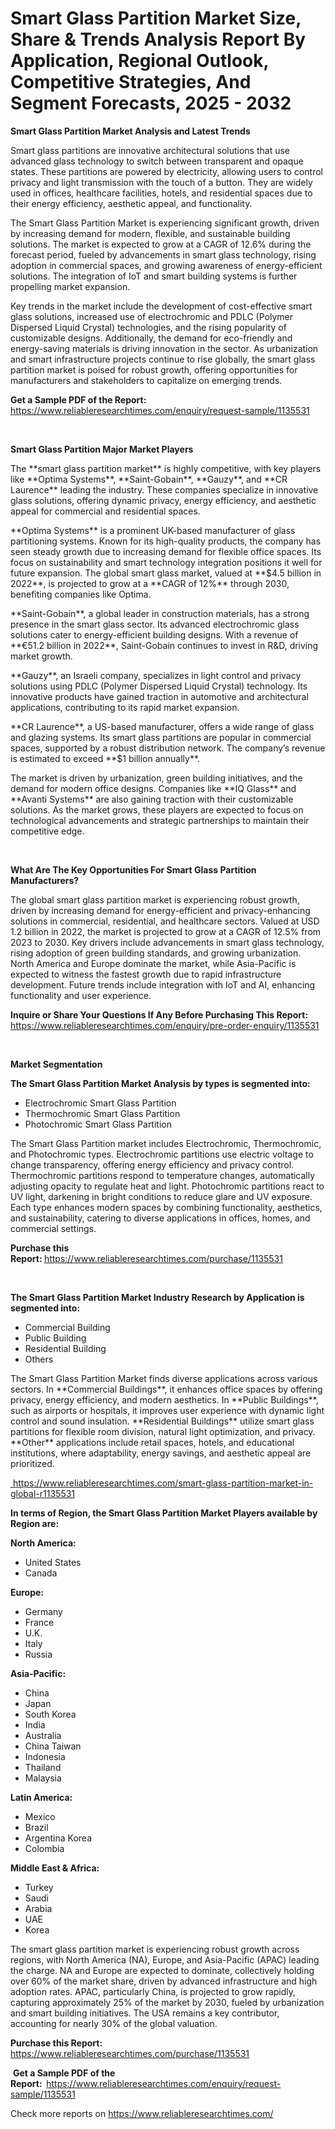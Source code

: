 <p><h1>Smart Glass Partition Market Size, Share & Trends Analysis Report By Application, Regional Outlook, Competitive Strategies, And Segment Forecasts, 2025 - 2032</h1></p><p><strong>Smart Glass Partition Market Analysis and Latest Trends</strong></p>
<p><p>Smart glass partitions are innovative architectural solutions that use advanced glass technology to switch between transparent and opaque states. These partitions are powered by electricity, allowing users to control privacy and light transmission with the touch of a button. They are widely used in offices, healthcare facilities, hotels, and residential spaces due to their energy efficiency, aesthetic appeal, and functionality.</p><p>The Smart Glass Partition Market is experiencing significant growth, driven by increasing demand for modern, flexible, and sustainable building solutions. The market is expected to grow at a CAGR of 12.6% during the forecast period, fueled by advancements in smart glass technology, rising adoption in commercial spaces, and growing awareness of energy-efficient solutions. The integration of IoT and smart building systems is further propelling market expansion.</p><p>Key trends in the market include the development of cost-effective smart glass solutions, increased use of electrochromic and PDLC (Polymer Dispersed Liquid Crystal) technologies, and the rising popularity of customizable designs. Additionally, the demand for eco-friendly and energy-saving materials is driving innovation in the sector. As urbanization and smart infrastructure projects continue to rise globally, the smart glass partition market is poised for robust growth, offering opportunities for manufacturers and stakeholders to capitalize on emerging trends.</p></p>
<p><strong>Get a Sample PDF of the Report:&nbsp;</strong> <a href="https://www.reliableresearchtimes.com/enquiry/request-sample/1135531?utm_campaign=2136&utm_medium=2&utm_source=Github&utm_content=ia&utm_term=26012025&utm_id=smart-glass-partition">https://www.reliableresearchtimes.com/enquiry/request-sample/1135531</a></p>
<p>&nbsp;</p>
<p><strong>Smart Glass Partition Major Market Players</strong></p>
<p><p>The **smart glass partition market** is highly competitive, with key players like **Optima Systems**, **Saint-Gobain**, **Gauzy**, and **CR Laurence** leading the industry. These companies specialize in innovative glass solutions, offering dynamic privacy, energy efficiency, and aesthetic appeal for commercial and residential spaces.</p><p>**Optima Systems** is a prominent UK-based manufacturer of glass partitioning systems. Known for its high-quality products, the company has seen steady growth due to increasing demand for flexible office spaces. Its focus on sustainability and smart technology integration positions it well for future expansion. The global smart glass market, valued at **$4.5 billion in 2022**, is projected to grow at a **CAGR of 12%** through 2030, benefiting companies like Optima.</p><p>**Saint-Gobain**, a global leader in construction materials, has a strong presence in the smart glass sector. Its advanced electrochromic glass solutions cater to energy-efficient building designs. With a revenue of **€51.2 billion in 2022**, Saint-Gobain continues to invest in R&D, driving market growth.</p><p>**Gauzy**, an Israeli company, specializes in light control and privacy solutions using PDLC (Polymer Dispersed Liquid Crystal) technology. Its innovative products have gained traction in automotive and architectural applications, contributing to its rapid market expansion.</p><p>**CR Laurence**, a US-based manufacturer, offers a wide range of glass and glazing systems. Its smart glass partitions are popular in commercial spaces, supported by a robust distribution network. The company’s revenue is estimated to exceed **$1 billion annually**.</p><p>The market is driven by urbanization, green building initiatives, and the demand for modern office designs. Companies like **IQ Glass** and **Avanti Systems** are also gaining traction with their customizable solutions. As the market grows, these players are expected to focus on technological advancements and strategic partnerships to maintain their competitive edge.</p></p>
<p>&nbsp;</p>
<p><strong>What Are The Key Opportunities For Smart Glass Partition Manufacturers?</strong></p>
<p><p>The global smart glass partition market is experiencing robust growth, driven by increasing demand for energy-efficient and privacy-enhancing solutions in commercial, residential, and healthcare sectors. Valued at USD 1.2 billion in 2022, the market is projected to grow at a CAGR of 12.5% from 2023 to 2030. Key drivers include advancements in smart glass technology, rising adoption of green building standards, and growing urbanization. North America and Europe dominate the market, while Asia-Pacific is expected to witness the fastest growth due to rapid infrastructure development. Future trends include integration with IoT and AI, enhancing functionality and user experience.</p></p>
<p><strong>Inquire or Share Your Questions If Any Before Purchasing This Report:</strong> <a href="https://www.reliableresearchtimes.com/enquiry/pre-order-enquiry/1135531?utm_campaign=2136&utm_medium=2&utm_source=Github&utm_content=ia&utm_term=26012025&utm_id=smart-glass-partition">https://www.reliableresearchtimes.com/enquiry/pre-order-enquiry/1135531</a></p>
<p>&nbsp;</p>
<p><strong>Market Segmentation</strong></p>
<p><strong>The Smart Glass Partition Market Analysis by types is segmented into:</strong></p>
<p><ul><li>Electrochromic Smart Glass Partition</li><li>Thermochromic Smart Glass Partition</li><li>Photochromic Smart Glass Partition</li></ul></p>
<p><p>The Smart Glass Partition market includes Electrochromic, Thermochromic, and Photochromic types. Electrochromic partitions use electric voltage to change transparency, offering energy efficiency and privacy control. Thermochromic partitions respond to temperature changes, automatically adjusting opacity to regulate heat and light. Photochromic partitions react to UV light, darkening in bright conditions to reduce glare and UV exposure. Each type enhances modern spaces by combining functionality, aesthetics, and sustainability, catering to diverse applications in offices, homes, and commercial settings.</p></p>
<p><strong>Purchase this Report:&nbsp;</strong><a href="https://www.reliableresearchtimes.com/purchase/1135531?utm_campaign=2136&utm_medium=2&utm_source=Github&utm_content=ia&utm_term=26012025&utm_id=smart-glass-partition">https://www.reliableresearchtimes.com/purchase/1135531</a></p>
<p>&nbsp;</p>
<p><strong>The Smart Glass Partition Market Industry Research by Application is segmented into:</strong></p>
<p><ul><li>Commercial Building</li><li>Public Building</li><li>Residential Building</li><li>Others</li></ul></p>
<p><p>The Smart Glass Partition Market finds diverse applications across various sectors. In **Commercial Buildings**, it enhances office spaces by offering privacy, energy efficiency, and modern aesthetics. In **Public Buildings**, such as airports or hospitals, it improves user experience with dynamic light control and sound insulation. **Residential Buildings** utilize smart glass partitions for flexible room division, natural light optimization, and privacy. **Other** applications include retail spaces, hotels, and educational institutions, where adaptability, energy savings, and aesthetic appeal are prioritized.</p></p>
<p><a href="https://www.reliableresearchtimes.com/smart-glass-partition-market-in-global-r1135531?utm_campaign=2136&utm_medium=2&utm_source=Github&utm_content=ia&utm_term=26012025&utm_id=smart-glass-partition">&nbsp;https://www.reliableresearchtimes.com/smart-glass-partition-market-in-global-r1135531</a></p>
<p><strong>In terms of Region, the Smart Glass Partition Market Players available by Region are:</strong></p>
<p>
    <p> <strong> North America: </strong>
        <ul>
            <li>United States</li>
            <li>Canada</li>
        </ul>
        </p> 
    <p> <strong> Europe: </strong>
        <ul>
            <li>Germany</li>
            <li>France</li>
            <li>U.K.</li>
            <li>Italy</li>
            <li>Russia</li>
        </ul>
        </p> 
    <p> <strong> Asia-Pacific: </strong>
        <ul>
            <li>China</li>
            <li>Japan</li>
            <li>South Korea</li>
            <li>India</li>
            <li>Australia</li>
            <li>China Taiwan</li>
            <li>Indonesia</li>
            <li>Thailand</li>
            <li>Malaysia</li>
        </ul>
        </p> 
    <p> <strong> Latin America: </strong>
        <ul>
            <li>Mexico</li>
            <li>Brazil</li>
            <li>Argentina Korea</li>
            <li>Colombia</li>
        </ul>
        </p> 
    <p> <strong> Middle East & Africa: </strong>
        <ul>
            <li>Turkey</li>
            <li>Saudi</li>
            <li>Arabia</li>
            <li>UAE</li>
            <li>Korea</li>
        </ul>
    </p>
    </p>
<p><p>The smart glass partition market is experiencing robust growth across regions, with North America (NA), Europe, and Asia-Pacific (APAC) leading the charge. NA and Europe are expected to dominate, collectively holding over 60% of the market share, driven by advanced infrastructure and high adoption rates. APAC, particularly China, is projected to grow rapidly, capturing approximately 25% of the market by 2030, fueled by urbanization and smart building initiatives. The USA remains a key contributor, accounting for nearly 30% of the global valuation.</p></p>
<p><strong>Purchase this Report: </strong><a href="https://www.reliableresearchtimes.com/purchase/1135531?utm_campaign=2136&utm_medium=2&utm_source=Github&utm_content=ia&utm_term=26012025&utm_id=smart-glass-partition">https://www.reliableresearchtimes.com/purchase/1135531</a></p>
<p>&nbsp;<strong>Get a Sample PDF of the Report:&nbsp;&nbsp;</strong><a href="https://www.reliableresearchtimes.com/enquiry/request-sample/1135531?utm_campaign=2136&utm_medium=2&utm_source=Github&utm_content=ia&utm_term=26012025&utm_id=smart-glass-partition">https://www.reliableresearchtimes.com/enquiry/request-sample/1135531</a></p>
<p><strong></strong></p>
<p>Check more reports on <a href="https://www.reliableresearchtimes.com/?utm_campaign=2136&utm_medium=2&utm_source=Github&utm_content=ia&utm_term=26012025&utm_id=smart-glass-partition">https://www.reliableresearchtimes.com/</a></p>